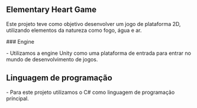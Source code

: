 ## Elementary Heart Game
<p>
Este projeto teve como objetivo desenvolver um jogo de plataforma 2D, utilizando elementos da natureza como fogo, água e ar.
</p>
### Engine
<p>
  - Utilizamos a engine Unity como uma plataforma de entrada para entrar no mundo de desenvolvimento de jogos.
</p>

## Linguagem de programação
<p>
  - Para este projeto utilizamos o C# como linguagem de programação príncipal.
</p>

